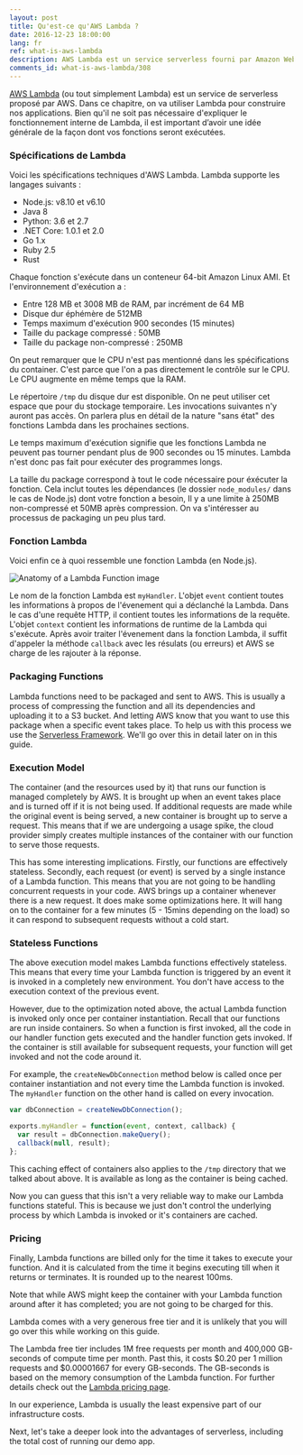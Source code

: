```yaml
---
layout: post
title: Qu'est-ce qu'AWS Lambda ?
date: 2016-12-23 18:00:00
lang: fr
ref: what-is-aws-lambda
description: AWS Lambda est un service serverless fourni par Amazon Web Services. Il exécute des morceaux de code (appelés fonctions Lambda) dans des conteneurs sans état qui sont générés à la demande pour répondre à des événements (tels que des requêtes HTTP). Les conteneurs sont ensuite supprimer lorsque l'exécution de la fonction est terminée. Les utilisateurs ne sont facturés que pour le temps nécessaire à l'exécution de la fonction.
comments_id: what-is-aws-lambda/308
---
```


[AWS Lambda](https://aws.amazon.com/lambda/) (ou tout simplement Lambda) est un service de serverless proposé par AWS. Dans ce chapitre, on va utiliser Lambda pour construire nos applications. Bien qu'il ne soit pas nécessaire d'expliquer le fonctionnement interne de Lambda, il est important d’avoir une idée générale de la façon dont vos fonctions seront exécutées.

### Spécifications de Lambda

Voici les spécifications techniques d'AWS Lambda. Lambda supporte les langages suivants :

- Node.js: v8.10 et v6.10
- Java 8
- Python: 3.6 et 2.7
- .NET Core: 1.0.1 et 2.0
- Go 1.x
- Ruby 2.5
- Rust

Chaque fonction s'exécute dans un conteneur 64-bit Amazon Linux AMI. Et l'environnement d'exécution a :

- Entre 128 MB et 3008 MB de RAM, par incrément de 64 MB
- Disque dur éphémère de 512MB
- Temps maximum d'exécution 900 secondes (15 minutes)
- Taille du package compressé : 50MB
- Taille du package non-compressé : 250MB

On peut remarquer que le CPU n'est pas mentionné dans les spécifications du container. C'est parce que l'on a pas directement le contrôle sur le CPU. Le CPU augmente en même temps que la RAM.

Le répertoire `/tmp` du disque dur est disponible. On ne peut utiliser cet espace que pour du stockage temporaire. Les invocations suivantes n'y auront pas accès. On parlera plus en détail de la nature "sans état" des fonctions Lambda dans les prochaines sections.

Le temps maximum d'exécution signifie que les fonctions Lambda ne peuvent pas tourner pendant plus de 900 secondes ou 15 minutes. Lambda n'est donc pas fait pour exécuter des programmes longs.

La taille du package correspond à tout le code nécessaire pour éxécuter la fonction. Cela inclut toutes les dépendances (le dossier `node_modules/` dans le cas de Node.js) dont votre fonction a besoin, Il y a une limite à 250MB non-compressé et 50MB après compression. On va s'intéresser au processus de packaging un peu plus tard.

### Fonction Lambda 

Voici enfin ce à quoi ressemble une fonction Lambda (en Node.js).

![Anatomy of a Lambda Function image](/assets/anatomy-of-a-lambda-function.png)

Le nom de la fonction Lambda est `myHandler`. L'objet `event` contient toutes les informations à propos de l'évenement qui a déclanché la Lambda. Dans le cas d'une requête HTTP, il contient toutes les informations de la requête. L'objet `context` contient les informations de runtime de la Lambda qui s'exécute. Après avoir traiter l'évenement dans la fonction Lambda, il suffit d'appeler la méthode `callback` avec les résulats (ou erreurs) et AWS se charge de les rajouter à la réponse.

### Packaging Functions

Lambda functions need to be packaged and sent to AWS. This is usually a process of compressing the function and all its dependencies and uploading it to a S3 bucket. And letting AWS know that you want to use this package when a specific event takes place. To help us with this process we use the [Serverless Framework](https://serverless.com). We'll go over this in detail later on in this guide.

### Execution Model

The container (and the resources used by it) that runs our function is managed completely by AWS. It is brought up when an event takes place and is turned off if it is not being used. If additional requests are made while the original event is being served, a new container is brought up to serve a request. This means that if we are undergoing a usage spike, the cloud provider simply creates multiple instances of the container with our function to serve those requests.

This has some interesting implications. Firstly, our functions are effectively stateless. Secondly, each request (or event) is served by a single instance of a Lambda function. This means that you are not going to be handling concurrent requests in your code. AWS brings up a container whenever there is a new request. It does make some optimizations here. It will hang on to the container for a few minutes (5 - 15mins depending on the load) so it can respond to subsequent requests without a cold start.

### Stateless Functions

The above execution model makes Lambda functions effectively stateless. This means that every time your Lambda function is triggered by an event it is invoked in a completely new environment. You don't have access to the execution context of the previous event.

However, due to the optimization noted above, the actual Lambda function is invoked only once per container instantiation. Recall that our functions are run inside containers. So when a function is first invoked, all the code in our handler function gets executed and the handler function gets invoked. If the container is still available for subsequent requests, your function will get invoked and not the code around it.

For example, the `createNewDbConnection` method below is called once per container instantiation and not every time the Lambda function is invoked. The `myHandler` function on the other hand is called on every invocation.

``` javascript
var dbConnection = createNewDbConnection();

exports.myHandler = function(event, context, callback) {
  var result = dbConnection.makeQuery();
  callback(null, result);
};
```

This caching effect of containers also applies to the `/tmp` directory that we talked about above. It is available as long as the container is being cached.

Now you can guess that this isn't a very reliable way to make our Lambda functions stateful. This is because we just don't control the underlying process by which Lambda is invoked or it's containers are cached.

### Pricing

Finally, Lambda functions are billed only for the time it takes to execute your function. And it is calculated from the time it begins executing till when it returns or terminates. It is rounded up to the nearest 100ms.

Note that while AWS might keep the container with your Lambda function around after it has completed; you are not going to be charged for this.

Lambda comes with a very generous free tier and it is unlikely that you will go over this while working on this guide.

The Lambda free tier includes 1M free requests per month and 400,000 GB-seconds of compute time per month. Past this, it costs $0.20 per 1 million requests and $0.00001667 for every GB-seconds. The GB-seconds is based on the memory consumption of the Lambda function. For further details check out the [Lambda pricing page](https://aws.amazon.com/lambda/pricing/).

In our experience, Lambda is usually the least expensive part of our infrastructure costs.

Next, let's take a deeper look into the advantages of serverless, including the total cost of running our demo app.

